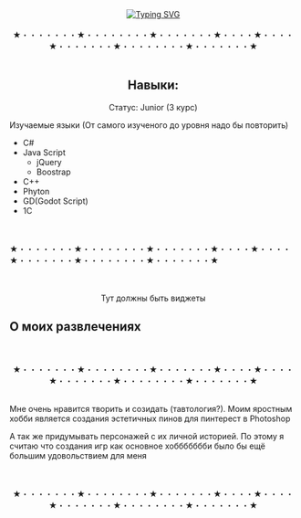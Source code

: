 <div id="header" align="center">
<a href="https://git.io/typing-svg"><img src="https://readme-typing-svg.herokuapp.com?font=Fira+Code&weight=300&size=28&pause=1000&color=72ACE5&center=true&repeat=false&width=435&lines=About+me" alt="Typing SVG" /></a>
 <br><br>★・・・・・・・★・・・・・・・・★・・・・・・・★・・・・★・・・・★・・・・・・・★・・・・・・・・★・・・・・・・★<br><br>
  <h2>Навыки:</h2>
  <p>Статус: Junior (3 курс)</p> 
  <p align="left"> Изучаемые языки (От самого изученого до уровня надо бы повторить)</p>  
  <ul align="left ">
   <li>C#</li>
    <li>Java Script
      <ul>
        <li>jQuery</li>
        <li>Boostrap</li>
      </ul>
    </li>
   <li>C++</li>
   <li>Phyton</li>
   <li>GD(Godot Script)</li>
   <li>1С</li>
 </ul>
 </div>
 <br><br>★・・・・・・・★・・・・・・・・★・・・・・・・★・・・・★・・・・★・・・・・・・★・・・・・・・・★・・・・・・・★<br><br>
<br>
<div id="main" align="center">
  <p style = "collor:blue">Тут должны быть виджеты</p>
</div>
<h2>О моих развлечениях</h2>
<div id="futer" align="center">
 <br><br>★・・・・・・・★・・・・・・・・★・・・・・・・★・・・・★・・・・★・・・・・・・★・・・・・・・・★・・・・・・・★<br><br>
<p align="left ">Мне очень нравится творить и созидать (тавтология?). Моим яростным хобби является создания эстетичных пинов для пинтерест в Photoshop </p>
<p align="left ">А так же придумывать персонажей с их личной историей. По этому я считаю что создания игр как основное хоббббббби было бы ещё большим удовольствием для меня </p>
 <br><br>★・・・・・・・★・・・・・・・・★・・・・・・・★・・・・★・・・・★・・・・・・・★・・・・・・・・★・・・・・・・★<br><br>
</div>

